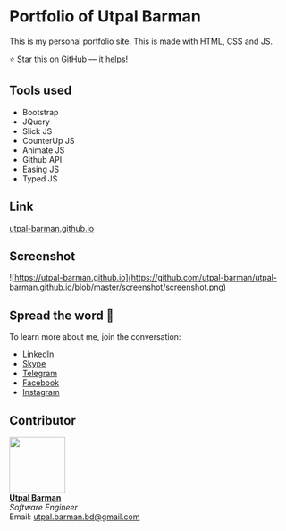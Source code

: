 # Portfolio of Utpal Barman

This is my personal portfolio site. This is made with HTML, CSS and JS.

⭐ Star this on GitHub — it helps!

## Tools used

- Bootstrap
- JQuery
- Slick JS
- CounterUp JS
- Animate JS
- Github API
- Easing JS
- Typed JS

## Link

[utpal-barman.github.io](https://utpal-barman.github.io)

## Screenshot

![https://utpal-barman.github.io](https://github.com/utpal-barman/utpal-barman.github.io/blob/master/screenshot/screenshot.png)

## Spread the word :hatched_chick:

To learn more about me, join the conversation:

- [LinkedIn](https://www.linkedin.com/in/utpal-barman/)
- [Skype](https://join.skype.com/invite/YKZe1ad0yuyK)
- [Telegram](https://t.me/utpal_barman)
- [Facebook](https://www.facebook.com/utpal777)
- [Instagram](https://www.instagram.com/utpal_barman_/)

## Contributor

<!-- prettier-ignore-start -->
<!-- markdownlint-disable -->
<a href="https://www.linkedin.com/in/utpal-barman/"><img src="https://github.com/utpal-barman/ushop/raw/master/utpal-barman.png" width="100px;" alt=""/>
<br />
<b>Utpal Barman</b></a>
<br/>
<i>Software Engineer</i>
<br/>
Email: <a href="mailto:utpal.barman.bd@gmail.com">utpal.barman.bd@gmail.com</a>


<!-- markdownlint-enable -->
<!-- prettier-ignore-end -->
